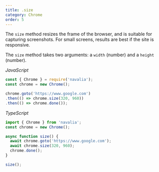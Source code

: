 ```yaml
---
title: .size
category: Chrome
order: 5
---
```


The `size` method resizes the frame of the browser, and is suitable for capturing screenshots. For small screens, results are best if the site is responsive.

The `size` method takes two arguments: a `width` (number) and a `height` (number).

*JavaScript*
```js
const { Chrome } = require('navalia');
const chrome = new Chrome();

chrome.goto('https://www.google.com')
.then(() => chrome.size(320, 960))
.then(() => chrome.done());
```

*TypeScript*
```ts
import { Chrome } from 'navalia';
const chrome = new Chrome();

async function size() {
  await chrome.goto('https://www.google.com');
  await chrome.size(320, 960);
  chrome.done();
}

size();
```
